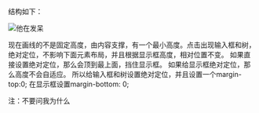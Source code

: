 结构如下：



![他在发呆](http://upload-images.jianshu.io/upload_images/2941543-5c70f944c943cfec.png?imageMogr2/auto-orient/strip%7CimageView2/2/w/1240)


现在画线的不是固定高度，由内容支撑，有一个最小高度。点击出现输入框和树，绝对定位，不影响下面元素布局，并且根据显示框高度，相对位置不变。
如果直接设置绝对定位，那么会顶到最上面，挡住显示框。
如果给显示框绝对定位，那么高度不会自适应。
所以给输入框和树设置绝对定位，并且设置一个margin-top:0;
在显示框设置margin-bottom: 0;


注：不要问我为什么
